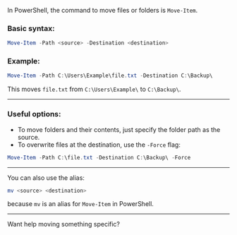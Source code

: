 In PowerShell, the command to move files or folders is `Move-Item`.

### Basic syntax:

```powershell
Move-Item -Path <source> -Destination <destination>
```

### Example:

```powershell
Move-Item -Path C:\Users\Example\file.txt -Destination C:\Backup\
```

This moves `file.txt` from `C:\Users\Example\` to `C:\Backup\`.

---

### Useful options:

* To move folders and their contents, just specify the folder path as the source.
* To overwrite files at the destination, use the `-Force` flag:

```powershell
Move-Item -Path C:\file.txt -Destination C:\Backup\ -Force
```

---

You can also use the alias:

```powershell
mv <source> <destination>
```

because `mv` is an alias for `Move-Item` in PowerShell.

---

Want help moving something specific?
